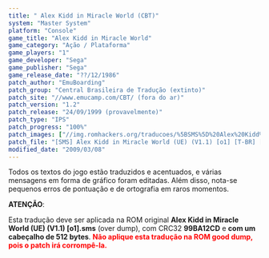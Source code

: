 ```yaml
---
title: " Alex Kidd in Miracle World (CBT)"
system: "Master System"
platform: "Console"
game_title: "Alex Kidd in Miracle World"
game_category: "Ação / Plataforma"
game_players: "1"
game_developer: "Sega"
game_publisher: "Sega"
game_release_date: "??/12/1986"
patch_author: "EmuBoarding"
patch_group: "Central Brasileira de Tradução (extinto)"
patch_site: "//www.emucamp.com/CBT/ (fora do ar)"
patch_version: "1.2"
patch_release: "24/09/1999 (provavelmente)"
patch_type: "IPS"
patch_progress: "100%"
patch_images: ["//img.romhackers.org/traducoes/%5BSMS%5D%20Alex%20Kidd%20in%20Miracle%20World%20-%20CBT%20-%201.png","//img.romhackers.org/traducoes/%5BSMS%5D%20Alex%20Kidd%20in%20Miracle%20World%20-%20CBT%20-%202.png","//img.romhackers.org/traducoes/%5BSMS%5D%20Alex%20Kidd%20in%20Miracle%20World%20-%20CBT%20-%203.png"]
patch_file: "[SMS] Alex Kidd in Miracle World (UE) (V1.1) [o1] [T-BR] [T-EmuBoarding G-CBT] [V-1.2 A-1999].zip"
modified_date: "2009/03/08"
---
```

Todos os textos do jogo estão traduzidos e acentuados, e várias mensagens em forma de gráfico foram editadas. Além disso, nota-se pequenos erros de pontuação e de ortografia em raros momentos.

<b>ATENÇÃO</b>:

Esta tradução deve ser aplicada na ROM original <b>Alex Kidd in Miracle World (UE) (V1.1) [o1].sms</b> (over dump), com CRC32 <b>99BA12CD</b> e <b>com um cabeçalho de 512 bytes</b>. <span style="color:red"><b>Não aplique esta tradução na ROM good dump, pois o patch irá corrompê-la.</b></span>
